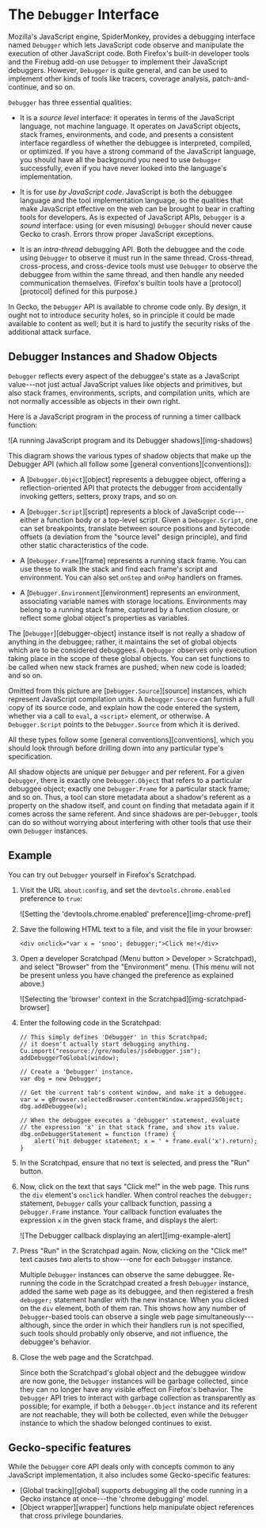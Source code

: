 # The `Debugger` Interface

Mozilla's JavaScript engine, SpiderMonkey, provides a debugging interface
named `Debugger` which lets JavaScript code observe and manipulate the
execution of other JavaScript code. Both Firefox's built-in developer tools
and the Firebug add-on use `Debugger` to implement their JavaScript
debuggers. However, `Debugger` is quite general, and can be used to
implement other kinds of tools like tracers, coverage analysis,
patch-and-continue, and so on.

`Debugger` has three essential qualities:

- It is a *source level* interface: it operates in terms of the JavaScript
  language, not machine language. It operates on JavaScript objects, stack
  frames, environments, and code, and presents a consistent interface
  regardless of whether the debuggee is interpreted, compiled, or
  optimized. If you have a strong command of the JavaScript language, you
  should have all the background you need to use `Debugger` successfully,
  even if you have never looked into the language's implementation.

- It is for use *by JavaScript code*. JavaScript is both the debuggee
  language and the tool implementation language, so the qualities that make
  JavaScript effective on the web can be brought to bear in crafting tools
  for developers. As is expected of JavaScript APIs, `Debugger` is a
  *sound* interface: using (or even misusing) `Debugger` should never cause
  Gecko to crash. Errors throw proper JavaScript exceptions.

- It is an *intra-thread* debugging API. Both the debuggee and the code
  using `Debugger` to observe it must run in the same thread. Cross-thread,
  cross-process, and cross-device tools must use `Debugger` to observe the
  debuggee from within the same thread, and then handle any needed
  communication themselves. (Firefox's builtin tools have a
  [protocol][protocol] defined for this purpose.)

In Gecko, the `Debugger` API is available to chrome code only. By design,
it ought not to introduce security holes, so in principle it could be made
available to content as well; but it is hard to justify the security risks
of the additional attack surface.


## Debugger Instances and Shadow Objects

`Debugger` reflects every aspect of the debuggee's state as a JavaScript
value---not just actual JavaScript values like objects and primitives,
but also stack frames, environments, scripts, and compilation units, which
are not normally accessible as objects in their own right.

Here is a JavaScript program in the process of running a timer callback function:

![A running JavaScript program and its Debugger shadows][img-shadows]

This diagram shows the various types of shadow objects that make up the
Debugger API (which all follow some [general conventions][conventions]):

- A [`Debugger.Object`][object] represents a debuggee object, offering a
  reflection-oriented API that protects the debugger from accidentally
  invoking getters, setters, proxy traps, and so on.

- A [`Debugger.Script`][script] represents a block of JavaScript
  code---either a function body or a top-level script. Given a
  `Debugger.Script`, one can set breakpoints, translate between source
  positions and bytecode offsets (a deviation from the "source level"
  design principle), and find other static characteristics of the code.

- A [`Debugger.Frame`][frame] represents a running stack frame. You can use
  these to walk the stack and find each frame's script and environment. You
  can also set `onStep` and `onPop` handlers on frames.

- A [`Debugger.Environment`][environment] represents an environment,
  associating variable names with storage locations. Environments may
  belong to a running stack frame, captured by a function closure, or
  reflect some global object's properties as variables.

The [`Debugger`][debugger-object] instance itself is not really a shadow of
anything in the debuggee; rather, it maintains the set of global objects
which are to be considered debuggees. A `Debugger` observes only execution
taking place in the scope of these global objects. You can set functions to
be called when new stack frames are pushed; when new code is loaded; and so
on.

Omitted from this picture are [`Debugger.Source`][source] instances, which
represent JavaScript compilation units. A `Debugger.Source` can furnish a
full copy of its source code, and explain how the code entered the system,
whether via a call to `eval`, a `<script>` element, or otherwise. A
`Debugger.Script` points to the `Debugger.Source` from which it is derived.

All these types follow some [general conventions][conventions], which you
should look through before drilling down into any particular type's
specification.

All shadow objects are unique per `Debugger` and per referent. For a given
`Debugger`, there is exactly one `Debugger.Object` that refers to a
particular debuggee object; exactly one `Debugger.Frame` for a particular
stack frame; and so on. Thus, a tool can store metadata about a shadow's
referent as a property on the shadow itself, and count on finding that
metadata again if it comes across the same referent. And since shadows are
per-`Debugger`, tools can do so without worrying about interfering with
other tools that use their own `Debugger` instances.


## Example

You can try out `Debugger` yourself in Firefox's Scratchpad.

1)  Visit the URL `about:config`, and set the `devtools.chrome.enabled`
    preference to `true`:

    ![Setting the 'devtools.chrome.enabled' preference][img-chrome-pref]

2)  Save the following HTML text to a file, and visit the file in your
    browser:

    ```language-html
    <div onclick="var x = 'snoo'; debugger;">Click me!</div>
    ```

3)  Open a developer Scratchpad (Menu button > Developer > Scratchpad), and
    select "Browser" from the "Environment" menu. (This menu will not be
    present unless you have changed the preference as explained above.)

    ![Selecting the 'browser' context in the Scratchpad][img-scratchpad-browser]

4)  Enter the following code in the Scratchpad:

    ```language-js
    // This simply defines 'Debugger' in this Scratchpad;
    // it doesn't actually start debugging anything.
    Cu.import("resource://gre/modules/jsdebugger.jsm");
    addDebuggerToGlobal(window);

    // Create a 'Debugger' instance.
    var dbg = new Debugger;

    // Get the current tab's content window, and make it a debuggee.
    var w = gBrowser.selectedBrowser.contentWindow.wrappedJSObject;
    dbg.addDebuggee(w);

    // When the debuggee executes a 'debugger' statement, evaluate
    // the expression 'x' in that stack frame, and show its value.
    dbg.onDebuggerStatement = function (frame) {
        alert('hit debugger statement; x = ' + frame.eval('x').return);
    }
    ```

5)  In the Scratchpad, ensure that no text is selected, and press the "Run"
    button.

6)  Now, click on the text that says "Click me!" in the web page. This runs
    the `div` element's `onclick` handler. When control reaches the
    `debugger;` statement, `Debugger` calls your callback function, passing
    a `Debugger.Frame` instance. Your callback function evaluates the
    expression `x` in the given stack frame, and displays the alert:

    ![The Debugger callback displaying an alert][img-example-alert]

7)  Press "Run" in the Scratchpad again. Now, clicking on the "Click me!"
    text causes *two* alerts to show---one for each `Debugger`
    instance.

    Multiple `Debugger` instances can observe the same debuggee. Re-running
    the code in the Scratchpad created a fresh `Debugger` instance, added
    the same web page as its debuggee, and then registered a fresh
    `debugger;` statement handler with the new instance. When you clicked
    on the `div` element, both of them ran. This shows how any number of
    `Debugger`-based tools can observe a single web page
    simultaneously---although, since the order in which their handlers
    run is not specified, such tools should probably only observe, and not
    influence, the debuggee's behavior.

8)  Close the web page and the Scratchpad.

    Since both the Scratchpad's global object and the debuggee window are
    now gone, the `Debugger` instances will be garbage collected, since
    they can no longer have any visible effect on Firefox's behavior. The
    `Debugger` API tries to interact with garbage collection as
    transparently as possible; for example, if both a `Debugger.Object`
    instance and its referent are not reachable, they will both be
    collected, even while the `Debugger` instance to which the shadow
    belonged continues to exist.


## Gecko-specific features

While the `Debugger` core API deals only with concepts common to any
JavaScript implementation, it also includes some Gecko-specific features:

- [Global tracking][global] supports debugging all the code running in a
  Gecko instance at once---the 'chrome debugging' model.
- [Object wrapper][wrapper] functions help manipulate object references
  that cross privilege boundaries.
